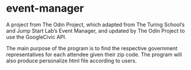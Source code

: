 # event-manager
  A project from The Odin Project, which adapted from The Turing School’s and Jump Start Lab’s Event Manager, and updated by The Odin Project to use the GoogleCivic API.

  The main purpose of the program is to find the respective government representatives for each attendee given their zip code. The program will also produce personalize html file according to users.
